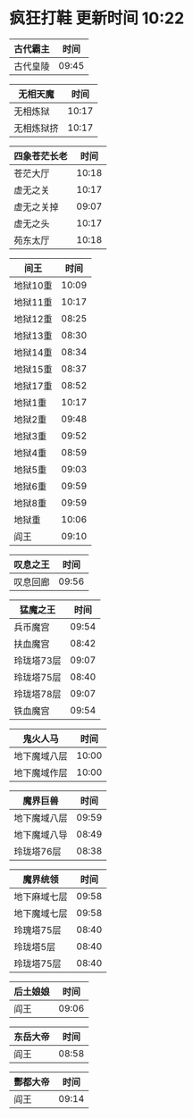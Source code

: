 # 疯狂打鞋 更新时间 10:22

| 古代霸主   | 时间    |
|--------|-------|
| 古代皇陵 | 09:45 |

| 无相天魔   | 时间    |
|--------|-------|
| 无相炼狱 | 10:17 |
| 无相炼狱挤 | 10:17 |

| 四象苍茫长老   | 时间    |
|--------|-------|
| 苍茫大厅 | 10:18 |
| 虚无之关 | 10:17 |
| 虚无之关掉 | 09:07 |
| 虚无之头 | 10:17 |
| 苑东太厅 | 10:18 |

| 间王   | 时间    |
|--------|-------|
| 地狱10重 | 10:09 |
| 地狱11重 | 10:17 |
| 地狱12重 | 08:25 |
| 地狱13重 | 08:30 |
| 地狱14重 | 08:34 |
| 地狱15重 | 08:37 |
| 地狱17重 | 08:52 |
| 地狱1重 | 10:17 |
| 地狱2重 | 09:48 |
| 地狱3重 | 09:52 |
| 地狱4重 | 08:59 |
| 地狱5重 | 09:03 |
| 地狱6重 | 09:59 |
| 地狱8重 | 09:59 |
| 地狱重 | 10:06 |
| 阎王 | 09:10 |

| 叹息之王   | 时间    |
|--------|-------|
| 叹息回廊 | 09:56 |

| 猛魔之王   | 时间    |
|--------|-------|
| 兵币魔宫 | 09:54 |
| 扶血魔宫 | 08:42 |
| 玲珑塔73层 | 09:07 |
| 玲珑塔75层 | 08:40 |
| 玲珑塔78层 | 09:07 |
| 铁血魔宫 | 09:54 |

| 鬼火人马   | 时间    |
|--------|-------|
| 地下魔域八层 | 10:00 |
| 地下魔域作层 | 10:00 |

| 魔界巨兽   | 时间    |
|--------|-------|
| 地下魔域八层 | 09:59 |
| 地下魔域八导 | 08:49 |
| 玲珑塔76层 | 08:38 |

| 魔界统领   | 时间    |
|--------|-------|
| 地下麻域七层 | 09:58 |
| 地下魔域七层 | 09:58 |
| 玲瑰塔75层 | 08:40 |
| 玲珑塔5层 | 08:40 |
| 玲珑塔75层 | 08:40 |

| 后土娘娘   | 时间    |
|--------|-------|
| 阎王 | 09:06 |

| 东岳大帝   | 时间    |
|--------|-------|
| 阎王 | 08:58 |

| 酆都大帝   | 时间    |
|--------|-------|
| 阎王 | 09:14 |